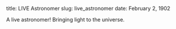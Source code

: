 title: LIVE Astronomer
slug: live_astronomer
date: February 2, 1902

A live astronomer! Bringing light to the universe.
